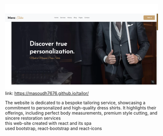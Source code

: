![Tailor](https://github.com/masoudh7676/tailor/blob/211eeaf739bffc2d612b3c88e96a06522887283e/Screenshot%20(158).png)
link: https://masoudh7676.github.io/tailor/
  
The website is dedicated to a bespoke tailoring service, showcasing a commitment to personalized and high-quality dress shirts. It highlights their offerings, including perfect body measurements, premium style cutting, and sincere restoration services <br>
this web-site created with react and its spa
<br>
used bootstrap, react-bootstrap and react-icons

